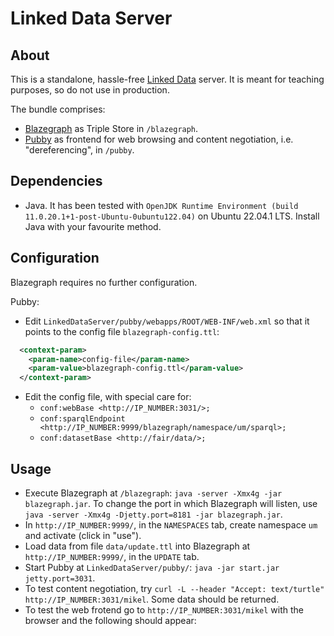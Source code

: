 # Linked Data Server

## About

This is a standalone, hassle-free [Linked Data](https://www.w3.org/standards/semanticweb/data) server. It is meant for teaching purposes, so do not use in production.

The bundle comprises:

* [Blazegraph](https://github.com/blazegraph/database) as Triple Store in `/blazegraph`.
* [Pubby](https://github.com/cygri/pubby) as frontend for web browsing and content negotiation, i.e. "dereferencing", in `/pubby`.

## Dependencies

* Java. It has been tested with `OpenJDK Runtime Environment (build 11.0.20.1+1-post-Ubuntu-0ubuntu122.04)` on Ubuntu 22.04.1 LTS. Install Java with your favourite method.

## Configuration

Blazegraph requires no further configuration.

Pubby:

* Edit `LinkedDataServer/pubby/webapps/ROOT/WEB-INF/web.xml` so that it points to the config file `blazegraph-config.ttl`:

```xml
  <context-param>
    <param-name>config-file</param-name>
    <param-value>blazegraph-config.ttl</param-value>
  </context-param>
```

* Edit the config file, with special care for:
  * `conf:webBase <http://IP_NUMBER:3031/>;`
  * `conf:sparqlEndpoint <http://IP_NUMBER:9999/blazegraph/namespace/um/sparql>;`
  * `conf:datasetBase <http://fair/data/>;` 

## Usage

* Execute Blazegraph at `/blazegraph`: `java -server -Xmx4g -jar blazegraph.jar`. To change the port in which Blazegraph will listen, use `java -server -Xmx4g -Djetty.port=8181 -jar blazegraph.jar`.
* In `http://IP_NUMBER:9999/`, in the `NAMESPACES` tab, create namespace `um` and activate (click in "use").
* Load data from file `data/update.ttl` into Blazegraph at `http://IP_NUMBER:9999/`, in the `UPDATE` tab.
* Start Pubby at `LinkedDataServer/pubby/`: `java -jar start.jar jetty.port=3031`.
* To test content negotiation, try `curl -L --header "Accept: text/turtle" http://IP_NUMBER:3031/mikel`. Some data should be returned.
* To test the web frotend go to `http://IP_NUMBER:3031/mikel` with the browser and the following should appear: